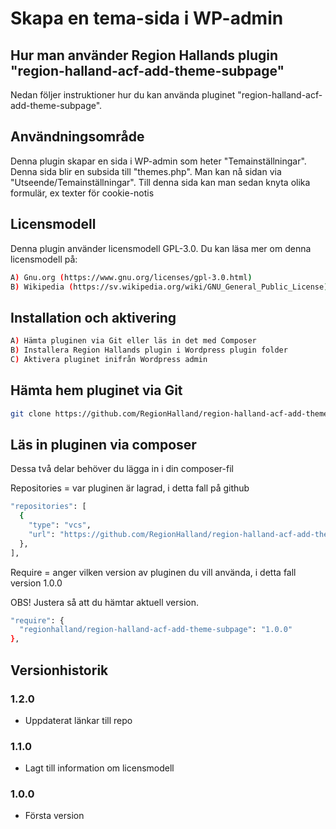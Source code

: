 # Skapa en tema-sida i WP-admin

## Hur man använder Region Hallands plugin "region-halland-acf-add-theme-subpage"

Nedan följer instruktioner hur du kan använda pluginet "region-halland-acf-add-theme-subpage".


## Användningsområde

Denna plugin skapar en sida i WP-admin som heter "Temainställningar".
Denna sida blir en subsida till "themes.php".
Man kan nå sidan via "Utseende/Temainställningar".
Till denna sida kan man sedan knyta olika formulär, ex texter för cookie-notis


## Licensmodell

Denna plugin använder licensmodell GPL-3.0. Du kan läsa mer om denna licensmodell på:
```sh
A) Gnu.org (https://www.gnu.org/licenses/gpl-3.0.html)
B) Wikipedia (https://sv.wikipedia.org/wiki/GNU_General_Public_License)
```

## Installation och aktivering

```sh
A) Hämta pluginen via Git eller läs in det med Composer
B) Installera Region Hallands plugin i Wordpress plugin folder
C) Aktivera pluginet inifrån Wordpress admin
```


## Hämta hem pluginet via Git

```sh
git clone https://github.com/RegionHalland/region-halland-acf-add-theme-subpage.git
```


## Läs in pluginen via composer

Dessa två delar behöver du lägga in i din composer-fil

Repositories = var pluginen är lagrad, i detta fall på github

```sh
"repositories": [
  {
    "type": "vcs",
    "url": "https://github.com/RegionHalland/region-halland-acf-add-theme-subpage.git"
  },
],
```
Require = anger vilken version av pluginen du vill använda, i detta fall version 1.0.0

OBS! Justera så att du hämtar aktuell version.

```sh
"require": {
  "regionhalland/region-halland-acf-add-theme-subpage": "1.0.0"
},
```


## Versionhistorik

### 1.2.0
- Uppdaterat länkar till repo

### 1.1.0
- Lagt till information om licensmodell

### 1.0.0
- Första version
